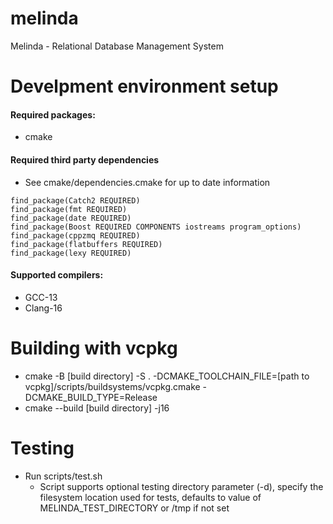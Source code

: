 # melinda
Melinda - Relational Database Management System

# Develpment environment setup
#### Required packages:
* cmake

#### Required third party dependencies
* See cmake/dependencies.cmake for up to date information
```
find_package(Catch2 REQUIRED)
find_package(fmt REQUIRED)
find_package(date REQUIRED)
find_package(Boost REQUIRED COMPONENTS iostreams program_options)
find_package(cppzmq REQUIRED)
find_package(flatbuffers REQUIRED)
find_package(lexy REQUIRED)
```

#### Supported compilers:
* GCC-13
* Clang-16

# Building with vcpkg
* cmake -B [build directory] -S . -DCMAKE\_TOOLCHAIN\_FILE=[path to vcpkg]/scripts/buildsystems/vcpkg.cmake -DCMAKE\_BUILD\_TYPE=Release
* cmake --build [build directory] -j16

# Testing
* Run scripts/test.sh
  * Script supports optional testing directory parameter (-d), specify the filesystem location used for tests, defaults to value of MELINDA\_TEST\_DIRECTORY or /tmp if not set
